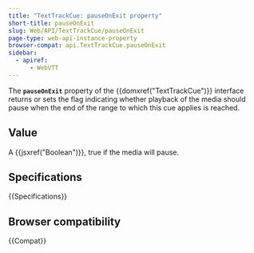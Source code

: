 ```yaml
---
title: "TextTrackCue: pauseOnExit property"
short-title: pauseOnExit
slug: Web/API/TextTrackCue/pauseOnExit
page-type: web-api-instance-property
browser-compat: api.TextTrackCue.pauseOnExit
sidebar:
  - apiref:
      - WebVTT
---
```


The **`pauseOnExit`** property of the {{domxref("TextTrackCue")}} interface returns or sets the flag indicating whether playback of the media should pause when the end of the range to which this cue applies is reached.

## Value

A {{jsxref("Boolean")}}, true if the media will pause.

## Specifications

{{Specifications}}

## Browser compatibility

{{Compat}}
